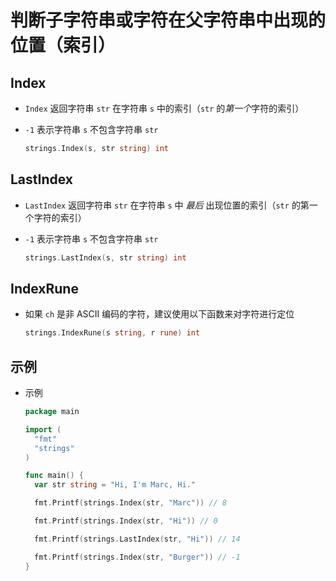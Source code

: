 # 判断子字符串或字符在父字符串中出现的位置（索引）

## Index

+ `Index` 返回字符串 `str` 在字符串 `s` 中的索引（`str` 的*第一个*字符的索引）
+ `-1` 表示字符串 `s` 不包含字符串 `str`

  ```go
  strings.Index(s, str string) int
  ```

## LastIndex

+ `LastIndex` 返回字符串 `str` 在字符串 `s` 中 *最后* 出现位置的索引（`str` 的第一个字符的索引）
+ `-1` 表示字符串 `s` 不包含字符串 `str`

  ```go
  strings.LastIndex(s, str string) int
  ```

## IndexRune

+ 如果 `ch` 是非 ASCII 编码的字符，建议使用以下函数来对字符进行定位

  ```go
  strings.IndexRune(s string, r rune) int
  ```

## 示例

+ 示例

  ```go
  package main

  import (
    "fmt"
    "strings"
  )

  func main() {
    var str string = "Hi, I'm Marc, Hi."

    fmt.Printf(strings.Index(str, "Marc")) // 8

    fmt.Printf(strings.Index(str, "Hi")) // 0

    fmt.Printf(strings.LastIndex(str, "Hi")) // 14

    fmt.Printf(strings.Index(str, "Burger")) // -1
  }
  ```
